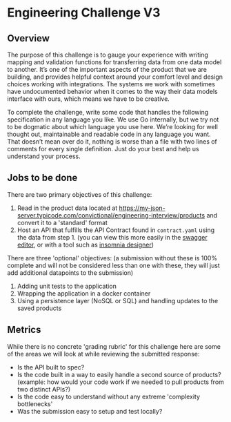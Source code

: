# Engineering Challenge V3

## Overview

The purpose of this challenge is to gauge your experience with writing mapping and validation functions for transferring data from one data model to another. It’s one of the important aspects of the product that we are building, and provides helpful context around your comfort level and design choices working with integrations. The systems we work with sometimes have undocumented behavior when it comes to the way their data models interface with ours, which means we have to be creative.

To complete the challenge, write some code that handles the following specification in any language you like. We use Go internally, but we try not to be dogmatic about which language you use here. We’re looking for well thought out, maintainable and readable code in any language you want. That doesn’t mean over do it, nothing is worse than a file with two lines of comments for every single definition. Just do your best and help us understand your process.

## Jobs to be done

There are two primary objectives of this challenge:

1. Read in the product data located at https://my-json-server.typicode.com/convictional/engineering-interview/products and convert it to a 'standard' format
1. Host an API that fulfills the API Contract found in `contract.yaml` using the data from step 1. (you can view this more easily in the [swagger editor](https://editor.swagger.io/), or with a tool such as [insomnia designer](https://insomnia.rest/products/designer/))

There are three 'optional' objectives: (a submission without these is 100% complete and will not be considered less than one with these, they will just add additional datapoints to the submission)

1. Adding unit tests to the application
1. Wrapping the application in a docker container
1. Using a persistence layer (NoSQL or SQL) and handling updates to the saved products

## Metrics

While there is no concrete 'grading rubric' for this challenge here are some of the areas we will look at while reviewing the submitted response:

* Is the API built to spec?
* Is the code built in a way to easily handle a second source of products? (example: how would your code work if we needed to pull products from two distinct APIs?)
* Is the code easy to understand without any extreme 'complexity bottlenecks'
* Was the submission easy to setup and test locally?
